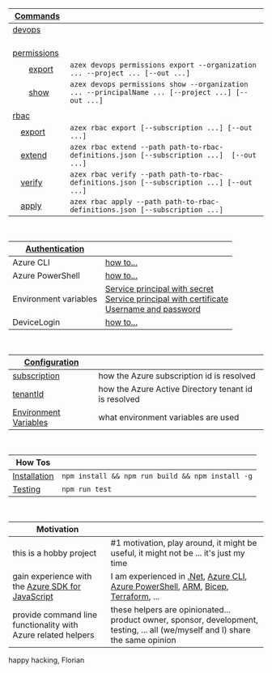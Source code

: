 
| [Commands](/docs/commands/readme.md) | |
|-|-|
|[devops            ](/docs/commands/devops/readme.md            )||
|&emsp;[permissions ](/docs/commands/devops/permissions/readme.md)||
|&emsp;&emsp;[export](/docs/commands/devops/permissions/export.md)|`azex devops permissions export --organization ... --project ... [--out ...]`|
|&emsp;&emsp;[show  ](/docs/commands/devops/permissions/show.md  )|`azex devops permissions show --organization ... --principalName ... [--project ...] [--out ...]`|
|                                                                ||
|[rbac              ](/docs/commands/rbac/readme.md              )||
|&emsp;[export      ](/docs/commands/rbac/export.md              )|`azex rbac export [--subscription ...] [--out ...]`|
|&emsp;[extend      ](/docs/commands/rbac/extend.md              )|`azex rbac extend --path path-to-rbac-definitions.json [--subscription ...]  [--out ...]`|
|&emsp;[verify      ](/docs/commands/rbac/verify.md              )|`azex rbac verify --path path-to-rbac-definitions.json [--subscription ...] [--out ...]`|
|&emsp;[apply       ](/docs/commands/rbac/apply.md               )|`azex rbac apply --path path-to-rbac-definitions.json [--subscription ...]`|

<br/>

|[Authentication](/docs/authentication/readme.md)| |
|-|-|
|Azure CLI|[how to...](/docs/authentication/readme.md#authenticate-via-the-azure-cli)|
|Azure PowerShell|[how to...](/docs/authentication/readme.md#authenticate-via-azure-powershell)|
|Environment variables|[Service principal with secret](/docs/authentication/readme.md#service-principal-with-secret)<br/>[Service principal with certificate](/docs/authentication/readme.md#service-principal-with-certificate)<br/>[Username and password](/docs/authentication/readme.md#username-and-password)|
| DeviceLogin|[how to...](/docs/authentication/readme.md#authenticate-with-devicelogin)|

<br/>

|[Configuration](/docs/configuration/index.md)| |
|-|-|
|[subscription](/docs/configuration/subscription.md)| how the Azure subscription id is resolved |
|[tenantId](/docs/configuration/tenantId.md)| how the Azure Active Directory tenant id is resolved |
|[Environment Variables](/docs/configuration/environment-variables.md)| what environment variables are used |

<br/>

| How Tos | |
|-|-|
|[Installation](/docs//installation/readme.md)| `npm install && npm run build && npm install -g`|
|[Testing](/docs//testing/readme.md)| `npm run test` |

<br/>

|Motivation ||
|-|-|
| this is a hobby project                                                                        | #1 motivation, play around, it might be useful, it might not be ... it's just my time  |
| gain experience with the [Azure SDK for JavaScript](https://github.com/Azure/azure-sdk-for-js) | I am experienced in [.Net](https://dotnet.microsoft.com/), [Azure CLI](https://learn.microsoft.com/en-us/cli/azure/), [Azure PowerShell](https://learn.microsoft.com/en-us/powershell/azure/get-started-azureps), [ARM](https://learn.microsoft.com/en-us/azure/azure-resource-manager/templates/), [Bicep](https://learn.microsoft.com/en-us/azure/azure-resource-manager/bicep/overview?tabs=bicep), [Terraform](https://learn.microsoft.com/en-us/azure/developer/terraform/overview), ...|
| provide command line functionality with Azure related helpers                                  | these helpers are opinionated... product owner, sponsor, development, testing, ... all (we/myself and I) share the same opinion |


happy hacking,
Florian